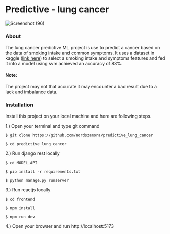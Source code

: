 # Predictive - lung cancer
![Screenshot (96)](https://github.com/nordszamora/predictive_lung_cancer/assets/100557534/29dfed55-6d9e-4147-8b73-6388e70375f6)
### About
The lung cancer predictive ML project is use to predict a cancer based on the data of smoking intake and common symptoms. It uses a dataset in kaggle ([link here](https://www.kaggle.com/datasets/mysarahmadbhat/lung-cancer)) to select a smoking intake and symptoms features and fed it into a model using svm achieved an accuracy of 83%.

#### Note:
The project may not that accurate it may encounter a bad result due to a lack and imbalance data.

### Installation
Install this project on your local machine and here are following steps.

1.) Open your terminal and type git command
```
$ git clone https://github.com/nordszamora/predictive_lung_cancer

$ cd predictive_lung_cancer
```
2.) Run django rest locally
```
$ cd MODEL_API

$ pip install -r requirements.txt

$ python manage.py runserver
```
3.) Run reactjs locally
```
$ cd frontend

$ npm install

$ npm run dev
```
4.) Open your browser and run http://localhost:5173

